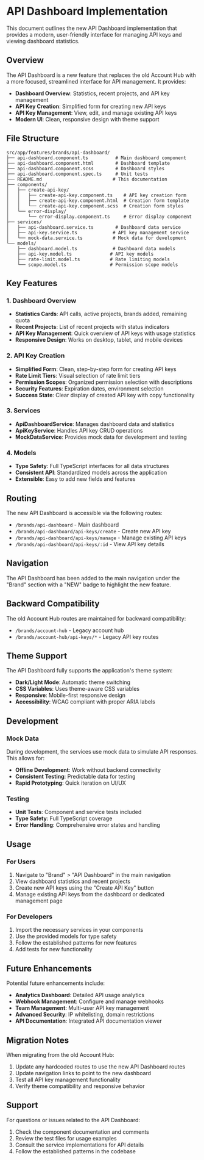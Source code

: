 # API Dashboard Implementation

This document outlines the new API Dashboard implementation that provides a modern, user-friendly interface for managing API keys and viewing dashboard statistics.

## Overview

The API Dashboard is a new feature that replaces the old Account Hub with a more focused, streamlined interface for API management. It provides:

- **Dashboard Overview**: Statistics, recent projects, and API key management
- **API Key Creation**: Simplified form for creating new API keys
- **API Key Management**: View, edit, and manage existing API keys
- **Modern UI**: Clean, responsive design with theme support

## File Structure

```
src/app/features/brands/api-dashboard/
├── api-dashboard.component.ts          # Main dashboard component
├── api-dashboard.component.html        # Dashboard template
├── api-dashboard.component.scss        # Dashboard styles
├── api-dashboard.component.spec.ts     # Unit tests
├── README.md                          # This documentation
├── components/
│   ├── create-api-key/
│   │   ├── create-api-key.component.ts    # API key creation form
│   │   ├── create-api-key.component.html  # Creation form template
│   │   └── create-api-key.component.scss  # Creation form styles
│   └── error-display/
│       └── error-display.component.ts     # Error display component
├── services/
│   ├── api-dashboard.service.ts        # Dashboard data service
│   ├── api-key.service.ts             # API key management service
│   └── mock-data.service.ts           # Mock data for development
└── models/
    ├── dashboard.model.ts             # Dashboard data models
    ├── api-key.model.ts              # API key models
    ├── rate-limit.model.ts           # Rate limiting models
    └── scope.model.ts                # Permission scope models
```

## Key Features

### 1. Dashboard Overview
- **Statistics Cards**: API calls, active projects, brands added, remaining quota
- **Recent Projects**: List of recent projects with status indicators
- **API Key Management**: Quick overview of API keys with usage statistics
- **Responsive Design**: Works on desktop, tablet, and mobile devices

### 2. API Key Creation
- **Simplified Form**: Clean, step-by-step form for creating API keys
- **Rate Limit Tiers**: Visual selection of rate limit tiers
- **Permission Scopes**: Organized permission selection with descriptions
- **Security Features**: Expiration dates, environment selection
- **Success State**: Clear display of created API key with copy functionality

### 3. Services
- **ApiDashboardService**: Manages dashboard data and statistics
- **ApiKeyService**: Handles API key CRUD operations
- **MockDataService**: Provides mock data for development and testing

### 4. Models
- **Type Safety**: Full TypeScript interfaces for all data structures
- **Consistent API**: Standardized models across the application
- **Extensible**: Easy to add new fields and features

## Routing

The new API Dashboard is accessible via the following routes:

- `/brands/api-dashboard` - Main dashboard
- `/brands/api-dashboard/api-keys/create` - Create new API key
- `/brands/api-dashboard/api-keys/manage` - Manage existing API keys
- `/brands/api-dashboard/api-keys/:id` - View API key details

## Navigation

The API Dashboard has been added to the main navigation under the "Brand" section with a "NEW" badge to highlight the new feature.

## Backward Compatibility

The old Account Hub routes are maintained for backward compatibility:
- `/brands/account-hub` - Legacy account hub
- `/brands/account-hub/api-keys/*` - Legacy API key routes

## Theme Support

The API Dashboard fully supports the application's theme system:
- **Dark/Light Mode**: Automatic theme switching
- **CSS Variables**: Uses theme-aware CSS variables
- **Responsive**: Mobile-first responsive design
- **Accessibility**: WCAG compliant with proper ARIA labels

## Development

### Mock Data
During development, the services use mock data to simulate API responses. This allows for:
- **Offline Development**: Work without backend connectivity
- **Consistent Testing**: Predictable data for testing
- **Rapid Prototyping**: Quick iteration on UI/UX

### Testing
- **Unit Tests**: Component and service tests included
- **Type Safety**: Full TypeScript coverage
- **Error Handling**: Comprehensive error states and handling

## Usage

### For Users
1. Navigate to "Brand" > "API Dashboard" in the main navigation
2. View dashboard statistics and recent projects
3. Create new API keys using the "Create API Key" button
4. Manage existing API keys from the dashboard or dedicated management page

### For Developers
1. Import the necessary services in your components
2. Use the provided models for type safety
3. Follow the established patterns for new features
4. Add tests for new functionality

## Future Enhancements

Potential future enhancements include:
- **Analytics Dashboard**: Detailed API usage analytics
- **Webhook Management**: Configure and manage webhooks
- **Team Management**: Multi-user API key management
- **Advanced Security**: IP whitelisting, domain restrictions
- **API Documentation**: Integrated API documentation viewer

## Migration Notes

When migrating from the old Account Hub:
1. Update any hardcoded routes to use the new API Dashboard routes
2. Update navigation links to point to the new dashboard
3. Test all API key management functionality
4. Verify theme compatibility and responsive behavior

## Support

For questions or issues related to the API Dashboard:
1. Check the component documentation and comments
2. Review the test files for usage examples
3. Consult the service implementations for API details
4. Follow the established patterns in the codebase